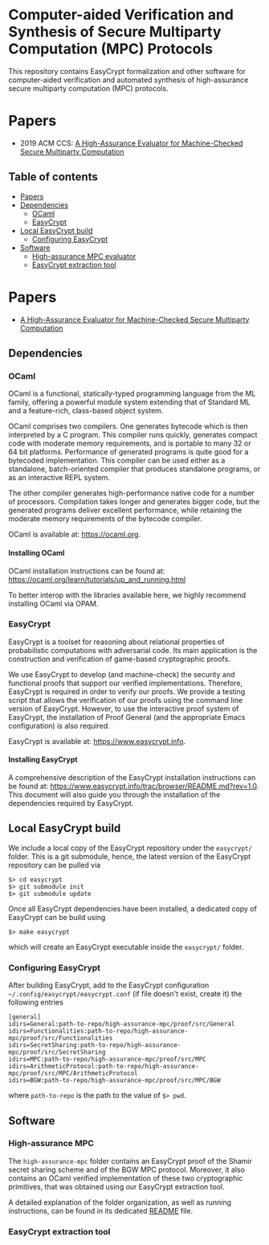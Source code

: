 # Computer-aided Verification and Synthesis of Secure Multiparty Computation (MPC) Protocols

This repository contains EasyCrypt formalization and other software for computer-aided verification and automated synthesis of high-assurance secure multiparty computation (MPC) protocols.

# Papers
* 2019 ACM CCS: [A High-Assurance Evaluator for Machine-Checked Secure Multiparty Computation](https://eprint.iacr.org/2019/922)


## Table of contents
* [Papers](#papers)
* [Dependencies](#dependencies)
	* [OCaml](#ocaml)
	* [EasyCrypt](#easycrypt)
* [Local EasyCrypt build](#local-easycrypt-build)
	* [Configuring EasyCrypt](#configuring-easycrypt)
* [Software](#software)
	* [High-assurance MPC evaluator](#high-assurance-mpc)
	* [EasyCrypt extraction tool](#easycrypt-extraction-tool)


# Papers
* [A High-Assurance Evaluator for Machine-Checked Secure Multiparty Computation](https://eprint.iacr.org/2019/922)


## Dependencies

### OCaml

OCaml is a functional, statically-typed programming language from the ML family, offering a powerful module system extending that of Standard ML and a feature-rich, class-based object system.

OCaml comprises two compilers. One generates bytecode which is then interpreted by a C program. This compiler runs quickly, generates compact code with moderate memory requirements, and is portable to many 32 or 64 bit platforms. Performance of generated programs is quite good for a bytecoded implementation. This compiler can be used either as a standalone, batch-oriented compiler that produces standalone programs, or as an interactive REPL system.

The other compiler generates high-performance native code for a number of processors. Compilation takes longer and generates bigger code, but the generated programs deliver excellent performance, while retaining the moderate memory requirements of the bytecode compiler. 

OCaml is available at: https://ocaml.org.

#### Installing OCaml

OCaml installation instructions can be found at: https://ocaml.org/learn/tutorials/up_and_running.html

To better interop with the libraries available here, we highly recommend installing OCaml via OPAM.

### EasyCrypt

EasyCrypt is a toolset for reasoning about relational properties of probabilistic computations with adversarial code. Its main application is the construction and verification of game-based cryptographic proofs.

We use EasyCrypt to develop (and machine-check) the security and functional proofs that support our verified implementations. Therefore, EasyCrypt is required in order to verify our proofs. We provide a testing script that allows the verification of our proofs using the command line version of EasyCrypt. However, to use the interactive proof system of EasyCrypt, the installation of Proof General (and the appropriate Emacs configuration) is also required.

EasyCrypt is available at: https://www.easycrypt.info.

#### Installing EasyCrypt

A comprehensive description of the EasyCrypt installation instructions can be found at: https://www.easycrypt.info/trac/browser/README.md?rev=1.0. This document will also guide you through the installation of the dependencies required by EasyCrypt.

## Local EasyCrypt build

We include a local copy of the EasyCrypt repository under the `easycrypt/` folder. This is a git submodule, hence, the latest version of the EasyCrypt repository can be pulled via

```
$> cd easycrypt
$> git submodule init
$> git submodule update
```

Once all EasyCrypt dependencies have been installed, a dedicated copy of EasyCrypt can be build using

`$> make easycrypt`

which will create an EasyCrypt executable inside the `easycrypt/`  folder.

### Configuring EasyCrypt

After building EasyCrypt, add to the EasyCrypt configuration `~/.config/easycrypt/easycrypt.conf` (if file doesn't exist, create it) the following entries

```
[general]
idirs=General:path-to-repo/high-assurance-mpc/proof/src/General
idirs=Functionalities:path-to-repo/high-assurance-mpc/proof/src/Functionalities
idirs=SecretSharing:path-to-repo/high-assurance-mpc/proof/src/SecretSharing
idirs=MPC:path-to-repo/high-assurance-mpc/proof/src/MPC
idirs=ArithmeticProtocol:path-to-repo/high-assurance-mpc/proof/src/MPC/ArithmeticProtocol
idirs=BGW:path-to-repo/high-assurance-mpc/proof/src/MPC/BGW
```

where `path-to-repo` is the path to the value of `$> pwd`.

## Software

### High-assurance MPC

The `high-assurance-mpc` folder contains an EasyCrypt proof of the Shamir secret sharing scheme and of the BGW MPC protocol. Moreover, it also contains an OCaml verified implementation of these two cryptographic primitives, that was obtained using our EasyCrypt extraction tool.

A detailed explanation of the folder organization, as well as running instructions, can be found in its dedicated [README](https://github.com/SRI-CSL/high-assurance-crypto/high-assurance-mpc/README.md) file.

### EasyCrypt extraction tool


